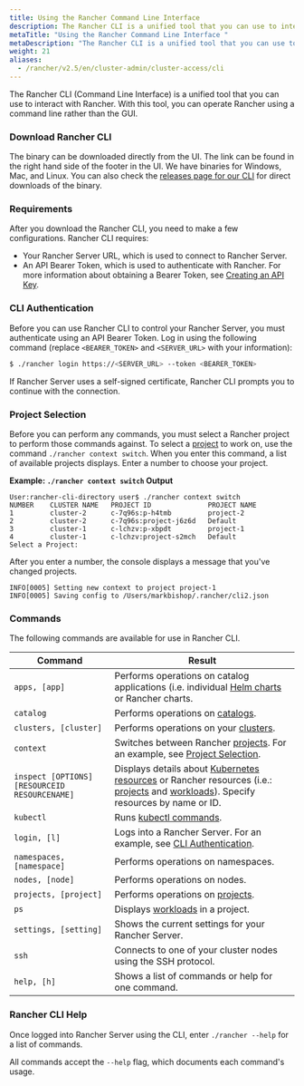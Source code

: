 ```yaml
---
title: Using the Rancher Command Line Interface 
description: The Rancher CLI is a unified tool that you can use to interact with Rancher. With it, you can operate Rancher using a command line interface rather than the GUI
metaTitle: "Using the Rancher Command Line Interface "
metaDescription: "The Rancher CLI is a unified tool that you can use to interact with Rancher. With it, you can operate Rancher using a command line interface rather than the GUI"
weight: 21
aliases:
  - /rancher/v2.5/en/cluster-admin/cluster-access/cli
---
```


The Rancher CLI (Command Line Interface) is a unified tool that you can use to interact with Rancher. With this tool, you can operate Rancher using a command line rather than the GUI.

### Download Rancher CLI

The binary can be downloaded directly from the UI. The link can be found in the right hand side of the footer in the UI. We have binaries for Windows, Mac, and Linux. You can also check the [releases page for our CLI](https://github.com/rancher/cli/releases) for direct downloads of the binary.

### Requirements

After you download the Rancher CLI, you need to make a few configurations. Rancher CLI requires:

- Your Rancher Server URL, which is used to connect to Rancher Server.
- An API Bearer Token, which is used to authenticate with Rancher. For more information about obtaining a Bearer Token, see [Creating an API Key]({{<baseurl>}}/rancher/v2.5/en/user-settings/api-keys/).

### CLI Authentication

Before you can use Rancher CLI to control your Rancher Server, you must authenticate using an API Bearer Token. Log in using the following command (replace `<BEARER_TOKEN>` and `<SERVER_URL>` with your information):

```bash
$ ./rancher login https://<SERVER_URL> --token <BEARER_TOKEN>
```

If Rancher Server uses a self-signed certificate, Rancher CLI prompts you to continue with the connection.

### Project Selection

Before you can perform any commands, you must select a Rancher project to perform those commands against. To select a [project]({{<baseurl>}}/rancher/v2.5/en/k8s-in-rancher/projects-and-namespaces/) to work on, use the command `./rancher context switch`. When you enter this command, a list of available projects displays. Enter a number to choose your project.

**Example: `./rancher context switch` Output**
```
User:rancher-cli-directory user$ ./rancher context switch
NUMBER    CLUSTER NAME   PROJECT ID              PROJECT NAME   
1         cluster-2      c-7q96s:p-h4tmb         project-2      
2         cluster-2      c-7q96s:project-j6z6d   Default        
3         cluster-1      c-lchzv:p-xbpdt         project-1      
4         cluster-1      c-lchzv:project-s2mch   Default       
Select a Project:
```

After you enter a number, the console displays a message that you've changed projects.

```
INFO[0005] Setting new context to project project-1
INFO[0005] Saving config to /Users/markbishop/.rancher/cli2.json
```

### Commands

The following commands are available for use in Rancher CLI.

| Command  | Result  |
|---|---|
| `apps, [app]`  | Performs operations on catalog applications (i.e. individual [Helm charts](https://docs.helm.sh/developing_charts/) or Rancher charts.  |
| `catalog`  | Performs operations on [catalogs]({{<baseurl>}}/rancher/v2.5/en/catalog/).  |
| `clusters, [cluster]`  | Performs operations on your [clusters]({{<baseurl>}}/rancher/v2.5/en/cluster-provisioning/).  |
| `context`  | Switches between Rancher [projects]({{<baseurl>}}/rancher/v2.5/en/k8s-in-rancher/projects-and-namespaces/). For an example, see [Project Selection](#project-selection).  |
| `inspect [OPTIONS] [RESOURCEID RESOURCENAME]`  | Displays details about [Kubernetes resources](https://kubernetes.io/docs/reference/kubectl/cheatsheet/#resource-types) or Rancher resources (i.e.: [projects]({{<baseurl>}}/rancher/v2.5/en/k8s-in-rancher/projects-and-namespaces/) and [workloads]({{<baseurl>}}/rancher/v2.5/en/k8s-in-rancher/workloads/)). Specify resources by name or ID.  |
| `kubectl`  |Runs [kubectl commands](https://kubernetes.io/docs/reference/kubectl/overview/#operations).   |
| `login, [l]`  | Logs into a Rancher Server. For an example, see [CLI Authentication](#cli-authentication).  |
| `namespaces, [namespace]`  |Performs operations on namespaces.   |
| `nodes, [node]`  |Performs operations on nodes.   |
| `projects, [project]`  | Performs operations on [projects]({{<baseurl>}}/rancher/v2.5/en/k8s-in-rancher/projects-and-namespaces/).  |
| `ps`  | Displays [workloads]({{<baseurl>}}/rancher/v2.5/en/k8s-in-rancher/workloads) in a project.  |
| `settings, [setting]`  | Shows the current settings for your Rancher Server.  |
| `ssh`  | Connects to one of your cluster nodes using the SSH protocol.  |
| `help, [h]`  | Shows a list of commands or help for one command.  |


### Rancher CLI Help

Once logged into Rancher Server using the CLI, enter `./rancher --help` for a list of commands.

All commands accept the `--help` flag, which documents each command's usage.
